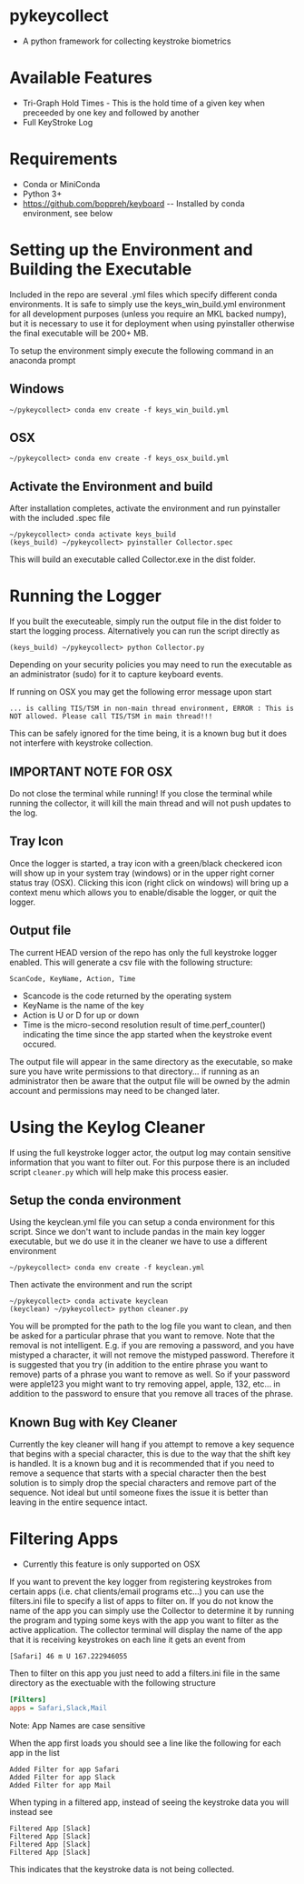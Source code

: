 # pykeycollect 
* A python framework for collecting keystroke biometrics

# Available Features

* Tri-Graph Hold Times - This is the hold time of a given key when preceeded by one key and followed by another
* Full KeyStroke Log

# Requirements
* Conda or MiniConda
* Python 3+
* https://github.com/boppreh/keyboard -- Installed by conda environment, see below

# Setting up the Environment and Building the Executable
Included in the repo are several .yml files which specify different conda environments. It is safe to simply use the keys_win_build.yml environment for all development purposes (unless you require an MKL backed numpy), but it is necessary to use it for deployment when using pyinstaller otherwise the final executable will be 200+ MB. 

To setup the environment simply execute the following command in an anaconda prompt
## Windows
```
~/pykeycollect> conda env create -f keys_win_build.yml
```
## OSX
```
~/pykeycollect> conda env create -f keys_osx_build.yml
```

## Activate the Environment and build
After installation completes, activate the environment and run pyinstaller with the included .spec file
```
~/pykeycollect> conda activate keys_build
(keys_build) ~/pykeycollect> pyinstaller Collector.spec
```
This will build an executable called Collector.exe in the dist folder. 


# Running the Logger
If you built the executeable, simply run the output file in the dist folder to start the logging process. Alternatively you can run the script directly as 
```
(keys_build) ~/pykeycollect> python Collector.py
```

Depending on your security policies you may need to run the executable as an administrator (sudo) for it to capture keyboard events. 

If running on OSX you may get the following error message upon start
```
... is calling TIS/TSM in non-main thread environment, ERROR : This is NOT allowed. Please call TIS/TSM in main thread!!!
```

This can be safely ignored for the time being, it is a known bug but it does not interfere with keystroke collection. 

## IMPORTANT NOTE FOR OSX
Do not close the terminal while running! If you close the terminal while running the collector, it will kill the main thread and will not push updates to the log. 

## Tray Icon
Once the logger is started, a tray icon with a green/black checkered icon will show up in your system tray (windows) or in the upper right corner status tray (OSX). Clicking this icon (right click on windows) will bring up a context menu which allows you to enable/disable the logger, or quit the logger. 

## Output file
The current HEAD version of the repo has only the full keystroke logger enabled. This will generate a csv file with the following structure:
```
ScanCode, KeyName, Action, Time
```

* Scancode is the code returned by the operating system
* KeyName is the name of the key
* Action is U or D for up or down
* Time is the micro-second resolution result of time.perf_counter() indicating the time since the app started when the keystroke event occured.

The output file will appear in the same directory as the executable, so make sure you have write permissions to that directory... if running as an administrator then be aware that the output file will be owned by the admin account and permissions may need to be changed later.


# Using the Keylog Cleaner
If using the full keystroke logger actor, the output log may contain sensitive information that you want to filter out. For this purpose there is an included script ```cleaner.py``` which will help make this process easier. 

## Setup the conda environment
Using the keyclean.yml file you can setup a conda environment for this script. Since we don't want to include pandas in the main key logger executable, but we do use it in the cleaner we have to use a different environment

```
~/pykeycollect> conda env create -f keyclean.yml
```

Then activate the environment and run the script 
```
~/pykeycollect> conda activate keyclean
(keyclean) ~/pykeycollect> python cleaner.py
```

You will be prompted for the path to the log file you want to clean, and then be asked for a particular phrase that you want to remove. Note that the removal is not intelligent. E.g. if you are removing a password, and you have mistyped a character, it will not remove the mistyped password. Therefore it is suggested that you try (in addition to the entire phrase you want to remove) parts of a phrase you want to remove as well. So if your password were apple123 you might want to try removing appel, apple, 132, etc... in addition to the password to ensure that you remove all traces of the phrase.

## Known Bug with Key Cleaner

Currently the key cleaner will hang if you attempt to remove a key sequence that begins with a special character, this is due to the way that the shift key is handled. It is a known bug and it is recommended that if you need to remove a sequence that starts with a special character then the best solution is to simply drop the special characters and remove part of the sequence. Not ideal but until someone fixes the issue it is better than leaving in the entire sequence intact.

# Filtering Apps
* Currently this feature is only supported on OSX

If you want to prevent the key logger from registering keystrokes from certain apps (i.e. chat clients/email programs etc...) you can use the filters.ini file to specify a list of apps to filter on. If you do not know the name of the app you can simply use the Collector to determine it by running the program and typing some keys with the app you want to filter as the active application. The collector terminal will display the name of the app that it is receiving keystrokes on each line it gets an event from

```
[Safari] 46 m U 167.222946055
```

Then to filter on this app you just need to add a filters.ini file in the same directory as the exectuable with the following structure
```filters.ini
[Filters]
apps = Safari,Slack,Mail
```

Note: App Names are case sensitive

When the app first loads you should see a line like the following for each app in the list
```
Added Filter for app Safari
Added Filter for app Slack
Added Filter for app Mail
```

When typing in a filtered app, instead of seeing the keystroke data you will instead see
```
Filtered App [Slack]
Filtered App [Slack]
Filtered App [Slack]
Filtered App [Slack]
```

This indicates that the keystroke data is not being collected.

